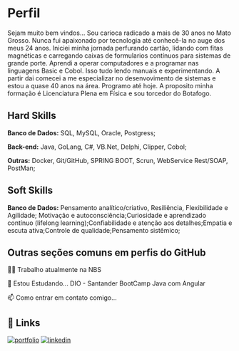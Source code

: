 
# Perfil

Sejam muito bem vindos... 
Sou carioca radicado a mais de 30 anos no Mato Grosso. Nunca fui apaixonado por tecnologia até conhecê-la no auge dos meus 24 anos. Iniciei minha jornada perfurando cartão, lidando com fitas magnéticas e carregando caixas de formularios contínuos para sistemas de grande porte. Aprendi a operar computadores e a programar nas linguagens Basic e Cobol. Isso tudo lendo manuais e experimentando. A partir dai comecei a me especializar no desenvovimento de sistemas e estou a quase 40 anos na área. Programo até hoje. A proposito minha formação é Licenciatura Plena em Física e sou torcedor do Botafogo.




## Hard Skills

**Banco de Dados:** SQL, MySQL, Oracle, Postgress;

**Back-end:** Java, GoLang, C#, VB.Net, Delphi, Clipper, Cobol;

**Outras:** Docker, Git/GitHub, SPRING BOOT, Scrun, WebService Rest/SOAP, PostMan;

## Soft Skills

**Banco de Dados:** Pensamento analítico/criativo, Resiliência, Flexibilidade e Agilidade;
Motivação e autoconsciência;Curiosidade e aprendizado contínuo (lifelong learning);Confiabilidade e atenção aos detalhes;Empatia e escuta ativa;Controle de qualidade;Pensamento sistêmico;



## Outras seções comuns em perfis do GitHub
👩‍💻 Trabalho atualmente na NBS

🧠 Estou Estudando...
   DIO - Santander BootCamp Java com Angular

📫 Como entrar em contato comigo...


## 🔗 Links
[![portfolio](https://img.shields.io/badge/my_portfolio-000?style=for-the-badge&logo=ko-fi&logoColor=white)](https://github.com/elciomo/)
[![linkedin](https://img.shields.io/badge/linkedin-0A66C2?style=for-the-badge&logo=linkedin&logoColor=white)](https://www.linkedin.com/in/elcio-marques-de-oliveira-ba416130/?lipi=urn%3Ali%3Apage%3Ad_flagship3_feed%3BhnL9QrvbQDCDBpm2aTaGNQ%3D%3D/)


